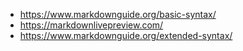 - https://www.markdownguide.org/basic-syntax/
- https://markdownlivepreview.com/
- https://www.markdownguide.org/extended-syntax/
